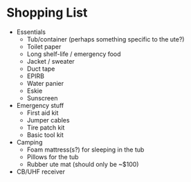 # Shopping List

* Essentials
    * Tub/container (perhaps something specific to the ute?)
    * Toilet paper
    * Long shelf-life / emergency food
    * Jacket / sweater
    * Duct tape
    * EPIRB
    * Water panier
    * Eskie
    * Sunscreen
* Emergency stuff
    * First aid kit
    * Jumper cables
    * Tire patch kit
    * Basic tool kit
* Camping
    * Foam mattress(s?) for sleeping in the tub
    * Pillows for the tub
    * Rubber ute mat (should only be ~$100)
* CB/UHF receiver
